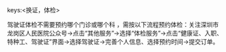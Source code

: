 keys:<换证，体检>

驾驶证体检不需要预约哪个门诊或哪个科 ，需按以下流程预约体检：关注深圳市龙岗区人民医院公众号→点击“其他服务”→选择“体检服务”→点击“健康证、入职、特种工、驾驶证”界面→选择驾驶证→完善个人信息、选择预约时间→提交订单。